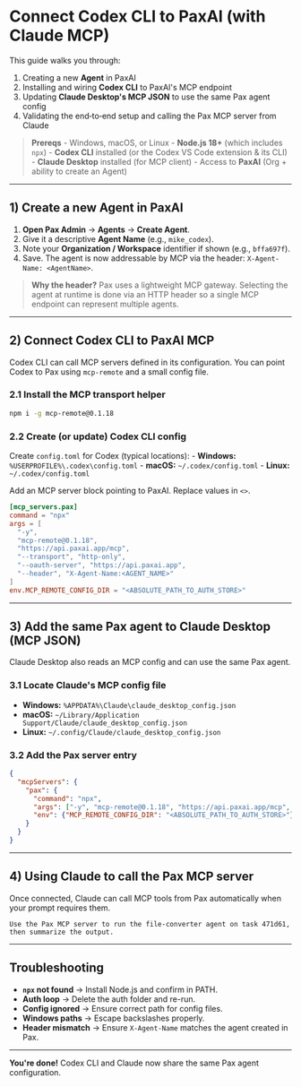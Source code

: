 # Connect Codex CLI to PaxAI (with Claude MCP)

This guide walks you through:

1.  Creating a new **Agent** in PaxAI
2.  Installing and wiring **Codex CLI** to PaxAI's MCP endpoint
3.  Updating **Claude Desktop's MCP JSON** to use the same Pax agent
    config
4.  Validating the end‑to‑end setup and calling the Pax MCP server from
    Claude

> **Prereqs** - Windows, macOS, or Linux - **Node.js 18+** (which
> includes `npx`) - **Codex CLI** installed (or the Codex VS Code
> extension & its CLI) - **Claude Desktop** installed (for MCP client) -
> Access to **PaxAI** (Org + ability to create an Agent)

------------------------------------------------------------------------

## 1) Create a new Agent in PaxAI

1.  **Open Pax Admin** → **Agents** → **Create Agent**.
2.  Give it a descriptive **Agent Name** (e.g., `mike_codex`).
3.  Note your **Organization / Workspace** identifier if shown (e.g.,
    `bffa697f`).
4.  Save. The agent is now addressable by MCP via the header:
    `X-Agent-Name: <AgentName>`.

> **Why the header?** Pax uses a lightweight MCP gateway. Selecting the
> agent at runtime is done via an HTTP header so a single MCP endpoint
> can represent multiple agents.

------------------------------------------------------------------------

## 2) Connect Codex CLI to PaxAI MCP

Codex CLI can call MCP servers defined in its configuration. You can
point Codex to Pax using `mcp-remote` and a small config file.

### 2.1 Install the MCP transport helper

``` bash
npm i -g mcp-remote@0.1.18
```

### 2.2 Create (or update) Codex CLI config

Create `config.toml` for Codex (typical locations): - **Windows:**
`%USERPROFILE%\.codex\config.toml` - **macOS:** `~/.codex/config.toml` -
**Linux:** `~/.codex/config.toml`

Add an MCP server block pointing to PaxAI. Replace values in `<>`.

``` toml
[mcp_servers.pax]
command = "npx"
args = [
  "-y",
  "mcp-remote@0.1.18",
  "https://api.paxai.app/mcp",
  "--transport", "http-only",
  "--oauth-server", "https://api.paxai.app",
  "--header", "X-Agent-Name:<AGENT_NAME>"
]
env.MCP_REMOTE_CONFIG_DIR = "<ABSOLUTE_PATH_TO_AUTH_STORE>"
```

------------------------------------------------------------------------

## 3) Add the same Pax agent to Claude Desktop (MCP JSON)

Claude Desktop also reads an MCP config and can use the same Pax agent.

### 3.1 Locate Claude's MCP config file

-   **Windows:** `%APPDATA%\Claude\claude_desktop_config.json`
-   **macOS:**
    `~/Library/Application Support/Claude/claude_desktop_config.json`
-   **Linux:** `~/.config/Claude/claude_desktop_config.json`

### 3.2 Add the Pax server entry

``` json
{
  "mcpServers": {
    "pax": {
      "command": "npx",
      "args": ["-y", "mcp-remote@0.1.18", "https://api.paxai.app/mcp", "--transport", "http-only", "--oauth-server", "https://api.paxai.app", "--header", "X-Agent-Name:<AGENT_NAME>"],
      "env": {"MCP_REMOTE_CONFIG_DIR": "<ABSOLUTE_PATH_TO_AUTH_STORE>"}
    }
  }
}
```

------------------------------------------------------------------------

## 4) Using Claude to call the Pax MCP server

Once connected, Claude can call MCP tools from Pax automatically when
your prompt requires them.

``` text
Use the Pax MCP server to run the file-converter agent on task 471d61, then summarize the output.
```

------------------------------------------------------------------------

## Troubleshooting

-   **`npx` not found** → Install Node.js and confirm in PATH.
-   **Auth loop** → Delete the auth folder and re-run.
-   **Config ignored** → Ensure correct path for config files.
-   **Windows paths** → Escape backslashes properly.
-   **Header mismatch** → Ensure `X-Agent-Name` matches the agent
    created in Pax.

------------------------------------------------------------------------

**You're done!** Codex CLI and Claude now share the same Pax agent
configuration.
